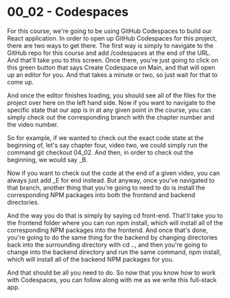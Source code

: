 # 00_02 - Codespaces

For this course, we're going to be using GitHub Codespaces to build our React application. In order to open up GitHub Codespaces for this project, there are two ways to get there. The first way is simply to navigate to the GitHub repo for this course and add /codespaces at the end of the URL. And that'll take you to this screen. Once there, you're just going to click on this green button that says Create Codespace on Main, and that will open up an editor for you. And that takes a minute or two, so just wait for that to come up.

And once the editor finishes loading, you should see all of the files for the project over here on the left hand side. Now if you want to navigate to the specific state that our app is in at any given point in the course, you can simply check out the corresponding branch with the chapter number and the video number.

So for example, if we wanted to check out the exact code state at the beginning of, let's say chapter four, video two, we could simply run the command git checkout 04_02. And then, in order to check out the beginning, we would say \_B.

Now if you want to check out the code at the end of a given video, you can always just add \_E for end instead. But anyway, once you've navigated to that branch, another thing that you're going to need to do is install the corresponding NPM packages into both the frontend and backend directories.

And the way you do that is simply by saying cd front-end. That'll take you to the frontend folder where you can run npm install, which will install all of the corresponding NPM packages into the frontend. And once that's done, you're going to do the same thing for the backend by changing directories back into the surrounding directory with cd .., and then you're going to change into the backend directory and run the same command, npm install, which will install all of the backend NPM packages for you.

And that should be all you need to do. So now that you know how to work with Codespaces, you can follow along with me as we write this full-stack app.
